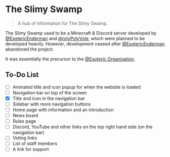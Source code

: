 # The Slimy Swamp

> A hub of information for The Slimy Swamp.

The Slimy Swamp used to be a Minecraft & Discord server developed by [@EsotericEnderman](https://github.com/EsotericEnderman) and [@rolyPolyVole](https://github.com/rolyPolyVole), which were planned to be developed heavily. However, development ceased after [@EsotericEnderman](https://github.com/EsotericEnderman) abandoned the project.

It was essentially the precursor to the [@Esoteric Organisation](https://github.com/EsotericOrganisation).

## To-Do List

- [ ] Animated title and icon popup for when the website is loaded
- [ ] Navigation bar on top of the screen
- [X] Title and icon in the navigation bar
- [ ] Sidebar with more navigation buttons
- [ ] Home page with information and an introduction
- [ ] News board
- [ ] Rules page
- [ ] Discord, YouTube and other links on the top right hand side (on the navigation bar)
- [ ] Voting links
- [ ] List of staff members
- [ ] A link for support
